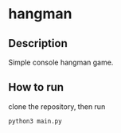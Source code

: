 # hangman

## Description

Simple console hangman game.

## How to run

clone the repository, then run 

```bash
python3 main.py
```
